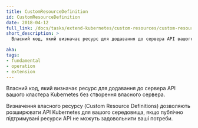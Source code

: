 ```yaml
---
title: CustomResourceDefinition
id: CustomResourceDefinition
date: 2018-04-12
full_link: /docs/tasks/extend-kubernetes/custom-resources/custom-resource-definitions/
short_description: >
  Власний код, який визначає ресурс для додавання до сервера API вашого кластера Kubernetes без створення власного сервера.

aka:
tags:
- fundamental
- operation
- extension
---
```


Власний код, який визначає ресурс для додавання до сервера API вашого кластера Kubernetes без створення власного сервера.

<!--more-->

Визначення власного ресурсу (Custom Resource Definitions) дозволяють розширювати API Kubernetes для вашого середовища, якщо публічно підтримувані ресурси API не можуть задовольнити ваші потреби.
